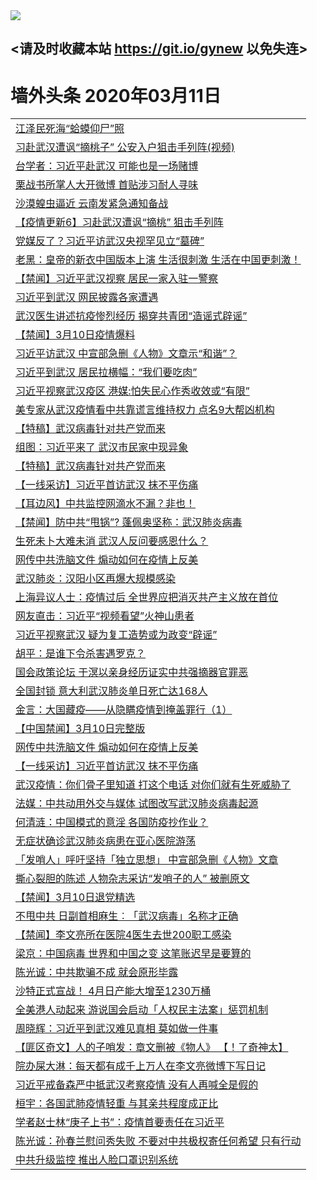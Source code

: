 
<tr>
  <td align=center><img src="https://cdn.jsdelivr.net/gh/gyoupiodf/im1/%E5%BE%AE%E4%BF%A1%E8%AF%B4%E6%98%8E4.jpg" /></td>  
</tr>

## <请及时收藏本站 https://git.io/gynew 以免失连> </a>
# 墙外头条 2020年03月11日</a>

<table>
<tr><td colspan="2" align="left"><a href="https://xball.casa/oo.aspx?name=c1141798&key=eqxowaguscvmxdgc&from=gy">江泽民死海“蛤蟆仰尸”照</a></td></tr>
<tr><td colspan="2" align="left"><a href="https://xball.casa/oo.aspx?name=c1141709&key=eqxowaguscvmxdgc&from=gy">习赴武汉遭讽“摘桃子” 公安入户狙击手列阵(视频)</a></td></tr>
<tr><td colspan="2" align="left"><a href="https://xball.casa/oo.aspx?name=c1141825&key=eqxowaguscvmxdgc&from=gy">台学者：习近平赴武汉 可能也是一场赌博</a></td></tr>
<tr><td colspan="2" align="left"><a href="https://xball.casa/oo.aspx?name=c1141795&key=eqxowaguscvmxdgc&from=gy">栗战书所掌人大开微博 首贴涉习耐人寻味</a></td></tr>
<tr><td colspan="2" align="left"><a href="https://xball.casa/oo.aspx?name=c1141728&key=eqxowaguscvmxdgc&from=gy">沙漠蝗虫逼近 云南发紧急通知备战</a></td></tr>
<tr><td colspan="2" align="left"><a href="https://xball.casa/oo.aspx?name=c1141344&key=eqxowaguscvmxdgc&from=gy">【疫情更新6】习赴武汉遭讽“摘桃” 狙击手列阵</a></td></tr>
<tr><td colspan="2" align="left"><a href="https://xball.casa/oo.aspx?name=c1141799&key=eqxowaguscvmxdgc&from=gy">党媒反了？习近平访武汉央视罕见立“墓碑”</a></td></tr>
<tr><td colspan="2" align="left"><a href="https://xball.casa/oo.aspx?name=c1141714&key=eqxowaguscvmxdgc&from=gy">老黑：皇帝的新衣中国版本上演 生活很刺激 生活在中国更刺激！</a></td></tr>
<tr><td colspan="2" align="left"><a href="https://xball.casa/oo.aspx?name=c1141822&key=eqxowaguscvmxdgc&from=gy">【禁闻】习近平武汉视察 居民一家入驻一警察</a></td></tr>
<tr><td colspan="2" align="left"><a href="https://xball.casa/oo.aspx?name=c1141800&key=eqxowaguscvmxdgc&from=gy">习近平到武汉 网民披露各家遭遇</a></td></tr>
<tr><td colspan="2" align="left"><a href="https://xball.casa/oo.aspx?name=c1141785&key=eqxowaguscvmxdgc&from=gy">武汉医生讲述抗疫惨烈经历 揭穿共青团“造谣式辟谣”</a></td></tr>
<tr><td colspan="2" align="left"><a href="https://xball.casa/oo.aspx?name=c1141821&key=eqxowaguscvmxdgc&from=gy">【禁闻】3月10日疫情爆料</a></td></tr>
<tr><td colspan="2" align="left"><a href="https://xball.casa/oo.aspx?name=c1141711&key=eqxowaguscvmxdgc&from=gy">习近平访武汉 中宣部急删《人物》文章示“和谐”？</a></td></tr>
<tr><td colspan="2" align="left"><a href="https://xball.casa/oo.aspx?name=c1141778&key=eqxowaguscvmxdgc&from=gy">习近平到武汉 居民拉横幅：“我们要吃肉”</a></td></tr>
<tr><td colspan="2" align="left"><a href="https://xball.casa/oo.aspx?name=c1141826&key=eqxowaguscvmxdgc&from=gy">习近平视察武汉疫区 港媒:怕失民心作秀收效或“有限”</a></td></tr>
<tr><td colspan="2" align="left"><a href="https://xball.casa/oo.aspx?name=c1141831&key=eqxowaguscvmxdgc&from=gy">美专家从武汉疫情看中共靠谎言维持权力 点名9大帮凶机构</a></td></tr>
<tr><td colspan="2" align="left"><a href="https://xball.casa/oo.aspx?name=c1141827&key=eqxowaguscvmxdgc&from=gy">【特稿】武汉病毒针对共产党而来</a></td></tr>
<tr><td colspan="2" align="left"><a href="https://xball.casa/oo.aspx?name=c1141856&key=eqxowaguscvmxdgc&from=gy">组图：习近平来了 武汉市民家中现异象</a></td></tr>
<tr><td colspan="2" align="left"><a href="https://xball.casa/oo.aspx?name=c1141753&key=eqxowaguscvmxdgc&from=gy">【特稿】武汉病毒针对共产党而来</a></td></tr>
<tr><td colspan="2" align="left"><a href="https://xball.casa/oo.aspx?name=c1141723&key=eqxowaguscvmxdgc&from=gy">【一线采访】习近平首访武汉 抹不平伤痛</a></td></tr>
<tr><td colspan="2" align="left"><a href="https://xball.casa/oo.aspx?name=c1141793&key=eqxowaguscvmxdgc&from=gy">【耳边风】中共监控网滴水不漏？非也！</a></td></tr>
<tr><td colspan="2" align="left"><a href="https://xball.casa/oo.aspx?name=c1141824&key=eqxowaguscvmxdgc&from=gy">【禁闻】防中共“甩锅”? 蓬佩奥坚称：武汉肺炎病毒</a></td></tr>
<tr><td colspan="2" align="left"><a href="https://xball.casa/oo.aspx?name=c1141816&key=eqxowaguscvmxdgc&from=gy">生死未卜大难未消 武汉人反问要感恩什么？</a></td></tr>
<tr><td colspan="2" align="left"><a href="https://xball.casa/oo.aspx?name=c1141847&key=eqxowaguscvmxdgc&from=gy">网传中共洗脑文件 煽动如何在疫情上反美</a></td></tr>
<tr><td colspan="2" align="left"><a href="https://xball.casa/oo.aspx?name=c1141794&key=eqxowaguscvmxdgc&from=gy">武汉肺炎：汉阳小区再爆大规模感染</a></td></tr>
<tr><td colspan="2" align="left"><a href="https://xball.casa/oo.aspx?name=c1141781&key=eqxowaguscvmxdgc&from=gy">上海异议人士：疫情过后 全世界应把消灭共产主义放在首位</a></td></tr>
<tr><td colspan="2" align="left"><a href="https://xball.casa/oo.aspx?name=c1141780&key=eqxowaguscvmxdgc&from=gy">网友直击：习近平“视频看望”火神山患者</a></td></tr>
<tr><td colspan="2" align="left"><a href="https://xball.casa/oo.aspx?name=c1141815&key=eqxowaguscvmxdgc&from=gy">习近平视察武汉 疑为复工造势或为政变“辟谣”</a></td></tr>
<tr><td colspan="2" align="left"><a href="https://xball.casa/oo.aspx?name=c1141746&key=eqxowaguscvmxdgc&from=gy">胡平：是谁下令杀害遇罗克？</a></td></tr>
<tr><td colspan="2" align="left"><a href="https://xball.casa/oo.aspx?name=c1141818&key=eqxowaguscvmxdgc&from=gy">国会政策论坛 于溟以亲身经历证实中共强摘器官罪恶</a></td></tr>
<tr><td colspan="2" align="left"><a href="https://xball.casa/oo.aspx?name=c1141817&key=eqxowaguscvmxdgc&from=gy">全国封锁 意大利武汉肺炎单日死亡达168人</a></td></tr>
<tr><td colspan="2" align="left"><a href="https://xball.casa/oo.aspx?name=c1141820&key=eqxowaguscvmxdgc&from=gy">金言：大国藏疫——从隐瞒疫情到掩盖罪行（1）</a></td></tr>
<tr><td colspan="2" align="left"><a href="https://xball.casa/oo.aspx?name=c1141836&key=eqxowaguscvmxdgc&from=gy">【中国禁闻】3月10日完整版</a></td></tr>
<tr><td colspan="2" align="left"><a href="https://xball.casa/oo.aspx?name=c1141784&key=eqxowaguscvmxdgc&from=gy">网传中共洗脑文件 煽动如何在疫情上反美</a></td></tr>
<tr><td colspan="2" align="left"><a href="https://xball.casa/oo.aspx?name=c1141844&key=eqxowaguscvmxdgc&from=gy">【一线采访】习近平首访武汉 抹不平伤痛</a></td></tr>
<tr><td colspan="2" align="left"><a href="https://xball.casa/oo.aspx?name=c1141898&key=eqxowaguscvmxdgc&from=gy">武汉疫情：你们骨子里知道 打这个电话 对你们就有生死威胁了</a></td></tr>
<tr><td colspan="2" align="left"><a href="https://xball.casa/oo.aspx?name=c1141832&key=eqxowaguscvmxdgc&from=gy">法媒：中共动用外交与媒体 试图改写武汉肺炎病毒起源</a></td></tr>
<tr><td colspan="2" align="left"><a href="https://xball.casa/oo.aspx?name=c1141739&key=eqxowaguscvmxdgc&from=gy">何清涟：中国模式的意淫 各国防疫抄作业？</a></td></tr>
<tr><td colspan="2" align="left"><a href="https://xball.casa/oo.aspx?name=c1141797&key=eqxowaguscvmxdgc&from=gy">无症状确诊武汉肺炎病患在亚心医院游荡</a></td></tr>
<tr><td colspan="2" align="left"><a href="https://xball.casa/oo.aspx?name=c1141771&key=eqxowaguscvmxdgc&from=gy">「发哨人」呼吁坚持「独立思想」 中宣部急删《人物》文章</a></td></tr>
<tr><td colspan="2" align="left"><a href="https://xball.casa/oo.aspx?name=c1141840&key=eqxowaguscvmxdgc&from=gy">撕心裂胆的陈述 人物杂志采访“发哨子的人” 被删原文</a></td></tr>
<tr><td colspan="2" align="left"><a href="https://xball.casa/oo.aspx?name=c1141819&key=eqxowaguscvmxdgc&from=gy">【禁闻】3月10日退党精选</a></td></tr>
<tr><td colspan="2" align="left"><a href="https://xball.casa/oo.aspx?name=c1141776&key=eqxowaguscvmxdgc&from=gy">不甩中共 日副首相麻生︰「武汉病毒」名称才正确</a></td></tr>
<tr><td colspan="2" align="left"><a href="https://xball.casa/oo.aspx?name=c1141823&key=eqxowaguscvmxdgc&from=gy">【禁闻】李文亮所在医院4医生去世200职工感染</a></td></tr>
<tr><td colspan="2" align="left"><a href="https://xball.casa/oo.aspx?name=c1141854&key=eqxowaguscvmxdgc&from=gy">梁京：中国病毒 世界和中国之变 这笔账迟早是要算的</a></td></tr>
<tr><td colspan="2" align="left"><a href="https://xball.casa/oo.aspx?name=c1141747&key=eqxowaguscvmxdgc&from=gy">陈光诚：中共欺骗不成 就会原形毕露</a></td></tr>
<tr><td colspan="2" align="left"><a href="https://xball.casa/oo.aspx?name=c1141719&key=eqxowaguscvmxdgc&from=gy">沙特正式宣战！ 4月日产能大增至1230万桶</a></td></tr>
<tr><td colspan="2" align="left"><a href="https://xball.casa/oo.aspx?name=c1141773&key=eqxowaguscvmxdgc&from=gy">全美港人动起来 游说国会启动「人权民主法案」惩罚机制</a></td></tr>
<tr><td colspan="2" align="left"><a href="https://xball.casa/oo.aspx?name=c1141896&key=eqxowaguscvmxdgc&from=gy">周晓辉：习近平到武汉难见真相 莫如做一件事</a></td></tr>
<tr><td colspan="2" align="left"><a href="https://xball.casa/oo.aspx?name=c1141851&key=eqxowaguscvmxdgc&from=gy">【匪区奇文】人的子哨发：章文删被《物人》 【！了奇神太】</a></td></tr>
<tr><td colspan="2" align="left"><a href="https://xball.casa/oo.aspx?name=c1141853&key=eqxowaguscvmxdgc&from=gy">院办屎大淋：每天都有成千上万人在李文亮微博下写日记</a></td></tr>
<tr><td colspan="2" align="left"><a href="https://xball.casa/oo.aspx?name=c1141765&key=eqxowaguscvmxdgc&from=gy">习近平戒备森严中抵武汉考察疫情 没有人再喊全是假的</a></td></tr>
<tr><td colspan="2" align="left"><a href="https://xball.casa/oo.aspx?name=c1141713&key=eqxowaguscvmxdgc&from=gy">桓宇：各国武肺疫情轻重 与其亲共程度成正比</a></td></tr>
<tr><td colspan="2" align="left"><a href="https://xball.casa/oo.aspx?name=c1141782&key=eqxowaguscvmxdgc&from=gy">学者赵士林“庚子上书”：疫情首要责任在习近平</a></td></tr>
<tr><td colspan="2" align="left"><a href="https://xball.casa/oo.aspx?name=c1141855&key=eqxowaguscvmxdgc&from=gy">陈光诚：孙春兰慰问秀失败 不要对中共极权寄任何希望 只有行动</a></td></tr>
<tr><td colspan="2" align="left"><a href="https://xball.casa/oo.aspx?name=c1141755&key=eqxowaguscvmxdgc&from=gy">中共升级监控 推出人脸口罩识别系统</a></td></tr>

</table>
